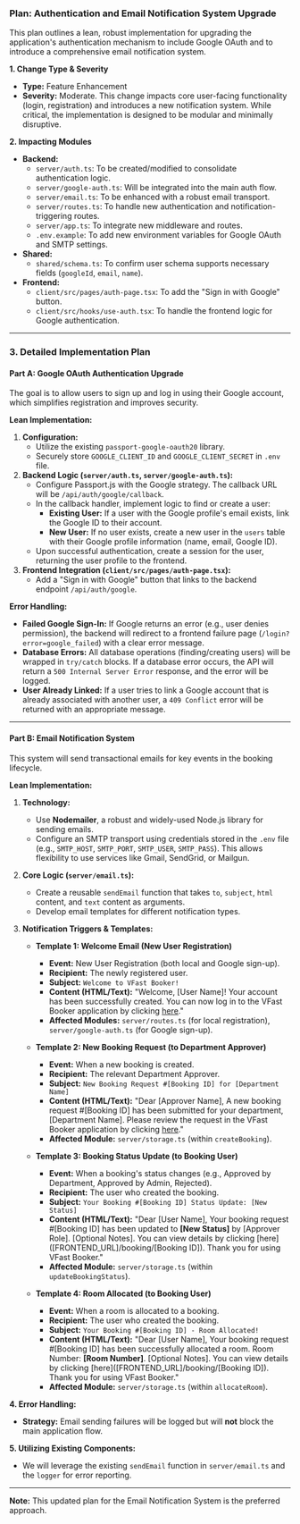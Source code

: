 ### **Plan: Authentication and Email Notification System Upgrade**

This plan outlines a lean, robust implementation for upgrading the application's authentication mechanism to include Google OAuth and to introduce a comprehensive email notification system.

**1. Change Type & Severity**

*   **Type:** Feature Enhancement
*   **Severity:** Moderate. This change impacts core user-facing functionality (login, registration) and introduces a new notification system. While critical, the implementation is designed to be modular and minimally disruptive.

**2. Impacting Modules**

*   **Backend:**
    *   `server/auth.ts`: To be created/modified to consolidate authentication logic.
    *   `server/google-auth.ts`: Will be integrated into the main auth flow.
    *   `server/email.ts`: To be enhanced with a robust email transport.
    *   `server/routes.ts`: To handle new authentication and notification-triggering routes.
    *   `server/app.ts`: To integrate new middleware and routes.
    *   `.env.example`: To add new environment variables for Google OAuth and SMTP settings.
*   **Shared:**
    *   `shared/schema.ts`: To confirm user schema supports necessary fields (`googleId`, `email`, `name`).
*   **Frontend:**
    *   `client/src/pages/auth-page.tsx`: To add the "Sign in with Google" button.
    *   `client/src/hooks/use-auth.tsx`: To handle the frontend logic for Google authentication.

---

### **3. Detailed Implementation Plan**

#### **Part A: Google OAuth Authentication Upgrade**

The goal is to allow users to sign up and log in using their Google account, which simplifies registration and improves security.

**Lean Implementation:**

1.  **Configuration:**
    *   Utilize the existing `passport-google-oauth20` library.
    *   Securely store `GOOGLE_CLIENT_ID` and `GOOGLE_CLIENT_SECRET` in `.env` file.
2.  **Backend Logic (`server/auth.ts`, `server/google-auth.ts`):**
    *   Configure Passport.js with the Google strategy. The callback URL will be `/api/auth/google/callback`.
    *   In the callback handler, implement logic to find or create a user:
        *   **Existing User:** If a user with the Google profile's email exists, link the Google ID to their account.
        *   **New User:** If no user exists, create a new user in the `users` table with their Google profile information (name, email, Google ID).
    *   Upon successful authentication, create a session for the user, returning the user profile to the frontend.
3.  **Frontend Integration (`client/src/pages/auth-page.tsx`):**
    *   Add a "Sign in with Google" button that links to the backend endpoint `/api/auth/google`.

**Error Handling:**

*   **Failed Google Sign-In:** If Google returns an error (e.g., user denies permission), the backend will redirect to a frontend failure page (`/login?error=google_failed`) with a clear error message.
*   **Database Errors:** All database operations (finding/creating users) will be wrapped in `try/catch` blocks. If a database error occurs, the API will return a `500 Internal Server Error` response, and the error will be logged.
*   **User Already Linked:** If a user tries to link a Google account that is already associated with another user, a `409 Conflict` error will be returned with an appropriate message.

---

#### **Part B: Email Notification System**

This system will send transactional emails for key events in the booking lifecycle.

**Lean Implementation:**

1.  **Technology:**
    *   Use **Nodemailer**, a robust and widely-used Node.js library for sending emails.
    *   Configure an SMTP transport using credentials stored in the `.env` file (e.g., `SMTP_HOST`, `SMTP_PORT`, `SMTP_USER`, `SMTP_PASS`). This allows flexibility to use services like Gmail, SendGrid, or Mailgun.
2.  **Core Logic (`server/email.ts`):**
    *   Create a reusable `sendEmail` function that takes `to`, `subject`, `html` content, and `text` content as arguments.
    *   Develop email templates for different notification types.
3.  **Notification Triggers & Templates:**

    *   **Template 1: Welcome Email (New User Registration)**
        *   **Event:** New User Registration (both local and Google sign-up).
        *   **Recipient:** The newly registered user.
        *   **Subject:** `Welcome to VFast Booker!`
        *   **Content (HTML/Text):** "Welcome, [User Name]! Your account has been successfully created. You can now log in to the VFast Booker application by clicking [here]([FRONTEND_URL]/login)."
        *   **Affected Modules:** `server/routes.ts` (for local registration), `server/google-auth.ts` (for Google sign-up).

    *   **Template 2: New Booking Request (to Department Approver)**
        *   **Event:** When a new booking is created.
        *   **Recipient:** The relevant Department Approver.
        *   **Subject:** `New Booking Request #[Booking ID] for [Department Name]`
        *   **Content (HTML/Text):** "Dear [Approver Name], A new booking request #[Booking ID] has been submitted for your department, [Department Name]. Please review the request in the VFast Booker application by clicking [here]([FRONTEND_URL]/department/requests)."
        *   **Affected Module:** `server/storage.ts` (within `createBooking`).

    *   **Template 3: Booking Status Update (to Booking User)**
        *   **Event:** When a booking's status changes (e.g., Approved by Department, Approved by Admin, Rejected).
        *   **Recipient:** The user who created the booking.
        *   **Subject:** `Your Booking #[Booking ID] Status Update: [New Status]`
        *   **Content (HTML/Text):** "Dear [User Name], Your booking request #[Booking ID] has been updated to **[New Status]** by [Approver Role]. [Optional Notes]. You can view details by clicking [here]([FRONTEND_URL]/booking/[Booking ID]). Thank you for using VFast Booker."
        *   **Affected Module:** `server/storage.ts` (within `updateBookingStatus`).

    *   **Template 4: Room Allocated (to Booking User)**
        *   **Event:** When a room is allocated to a booking.
        *   **Recipient:** The user who created the booking.
        *   **Subject:** `Your Booking #[Booking ID] - Room Allocated!`
        *   **Content (HTML/Text):** "Dear [User Name], Your booking request #[Booking ID] has been successfully allocated a room. Room Number: **[Room Number]**. [Optional Notes]. You can view details by clicking [here]([FRONTEND_URL]/booking/[Booking ID]). Thank you for using VFast Booker."
        *   **Affected Module:** `server/storage.ts` (within `allocateRoom`).

**4. Error Handling:**

*   **Strategy:** Email sending failures will be logged but will **not** block the main application flow.

**5. Utilizing Existing Components:**

*   We will leverage the existing `sendEmail` function in `server/email.ts` and the `logger` for error reporting.

---

**Note:** This updated plan for the Email Notification System is the preferred approach.
